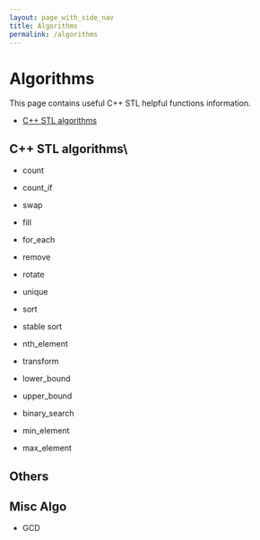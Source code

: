 ```yaml
---
layout: page_with_side_nav
title: Algorithms
permalink: /algorithms
---
```


# Algorithms
This page contains useful C++ STL helpful functions information. 
- [C++ STL algorithms](https://www.cplusplus.com/reference/algorithm/)

## C++ STL algorithms\

- count
- count_if
- swap
- fill
- for_each
- remove
- rotate
- unique
- sort
- stable sort
- nth_element
- transform

- lower_bound
- upper_bound
- binary_search

- min_element
- max_element


## Others


## Misc Algo
- GCD